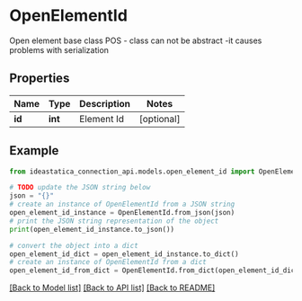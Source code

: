 # OpenElementId

Open element base class  POS - class can not be abstract -it causes problems with serialization

## Properties

Name | Type | Description | Notes
------------ | ------------- | ------------- | -------------
**id** | **int** | Element Id | [optional] 

## Example

```python
from ideastatica_connection_api.models.open_element_id import OpenElementId

# TODO update the JSON string below
json = "{}"
# create an instance of OpenElementId from a JSON string
open_element_id_instance = OpenElementId.from_json(json)
# print the JSON string representation of the object
print(open_element_id_instance.to_json())

# convert the object into a dict
open_element_id_dict = open_element_id_instance.to_dict()
# create an instance of OpenElementId from a dict
open_element_id_from_dict = OpenElementId.from_dict(open_element_id_dict)
```
[[Back to Model list]](../README.md#documentation-for-models) [[Back to API list]](../README.md#documentation-for-api-endpoints) [[Back to README]](../README.md)


